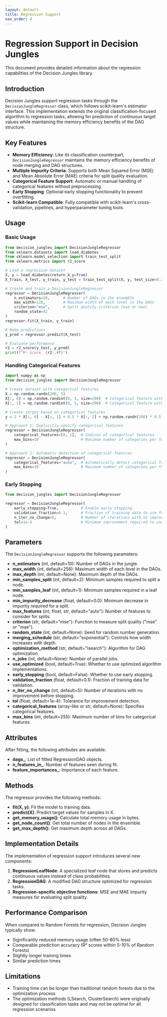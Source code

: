 ```yaml
---
layout: default
title: Regression Support
nav_order: 4
---
```


# Regression Support in Decision Jungles

This document provides detailed information about the regression capabilities of the Decision Jungles library.

## Introduction

Decision Jungles support regression tasks through the `DecisionJungleRegressor` class, which follows scikit-learn's estimator interface. This implementation extends the original classification-focused algorithm to regression tasks, allowing for prediction of continuous target values while maintaining the memory efficiency benefits of the DAG structure.

## Key Features

- **Memory Efficiency**: Like its classification counterpart, `DecisionJungleRegressor` maintains the memory efficiency benefits of node merging and DAG structures.
- **Multiple Impurity Criteria**: Supports both Mean Squared Error (MSE) and Mean Absolute Error (MAE) criteria for split quality evaluation.
- **Categorical Feature Support**: Automatic or manual handling of categorical features without preprocessing.
- **Early Stopping**: Optional early stopping functionality to prevent overfitting.
- **Scikit-learn Compatible**: Fully compatible with scikit-learn's cross-validation, pipelines, and hyperparameter tuning tools.

## Usage

### Basic Usage

```python
from decision_jungles import DecisionJungleRegressor
from sklearn.datasets import load_diabetes
from sklearn.model_selection import train_test_split
from sklearn.metrics import r2_score

# Load a regression dataset
X, y = load_diabetes(return_X_y=True)
X_train, X_test, y_train, y_test = train_test_split(X, y, test_size=0.2, random_state=42)

# Create and train a DecisionJungleRegressor
regressor = DecisionJungleRegressor(
    n_estimators=20,      # Number of DAGs in the ensemble
    max_width=128,        # Maximum width of each level in the DAGs
    criterion="mse",      # Split quality criterion (mse or mae)
    random_state=42
)
regressor.fit(X_train, y_train)

# Make predictions
y_pred = regressor.predict(X_test)

# Evaluate performance
r2 = r2_score(y_test, y_pred)
print(f"R² Score: {r2:.4f}")
```

### Handling Categorical Features

```python
import numpy as np
from decision_jungles import DecisionJungleRegressor

# Create dataset with categorical features
X = np.random.randn(200, 5)
X[:, 0] = np.random.randint(0, 3, size=200)  # Categorical feature with 3 values
X[:, 1] = np.random.randint(0, 5, size=200)  # Categorical feature with 5 values

# Create target based on categorical features
y = 2 * X[:, 0] - X[:, 1] + 0.5 * X[:, 2] + np.random.randn(200) * 0.5

# Approach 1: Explicitly specify categorical features
regressor = DecisionJungleRegressor(
    categorical_features=[0, 1],  # Indices of categorical features
    max_bins=10                   # Maximum number of categories per feature
)

# Approach 2: Automatic detection of categorical features
regressor = DecisionJungleRegressor(
    categorical_features="auto",  # Automatically detect categorical features
    max_bins=10                   # Maximum number of categories per feature
)
```

### Early Stopping

```python
from decision_jungles import DecisionJungleRegressor

regressor = DecisionJungleRegressor(
    early_stopping=True,          # Enable early stopping
    validation_fraction=0.1,      # Fraction of training data to use for validation
    n_iter_no_change=5,           # Number of iterations with no improvement to wait
    tol=1e-4                      # Minimum improvement required to continue
)
```

## Parameters

The `DecisionJungleRegressor` supports the following parameters:

- **n_estimators** (int, default=10): Number of DAGs in the jungle.
- **max_width** (int, default=256): Maximum width of each level in the DAGs.
- **max_depth** (int, default=None): Maximum depth of the DAGs.
- **min_samples_split** (int, default=2): Minimum samples required to split a node.
- **min_samples_leaf** (int, default=1): Minimum samples required in a leaf node.
- **min_impurity_decrease** (float, default=0.0): Minimum decrease in impurity required for a split.
- **max_features** (int, float, str, default="auto"): Number of features to consider for splits.
- **criterion** (str, default="mse"): Function to measure split quality ("mse" or "mae").
- **random_state** (int, default=None): Seed for random number generation.
- **merging_schedule** (str, default="exponential"): Controls how width increases with depth.
- **optimization_method** (str, default="lsearch"): Algorithm for DAG optimization.
- **n_jobs** (int, default=None): Number of parallel jobs.
- **use_optimized** (bool, default=True): Whether to use optimized algorithm implementations.
- **early_stopping** (bool, default=False): Whether to use early stopping.
- **validation_fraction** (float, default=0.1): Fraction of training data for validation.
- **n_iter_no_change** (int, default=5): Number of iterations with no improvement before stopping.
- **tol** (float, default=1e-4): Tolerance for improvement detection.
- **categorical_features** (array-like or str, default=None): Specifies categorical features.
- **max_bins** (int, default=255): Maximum number of bins for categorical features.

## Attributes

After fitting, the following attributes are available:

- **dags_**: List of fitted RegressionDAG objects.
- **n_features_in_**: Number of features seen during fit.
- **feature_importances_**: Importance of each feature.

## Methods

The regressor provides the following methods:

- **fit(X, y)**: Fit the model to training data.
- **predict(X)**: Predict target values for samples in X.
- **get_memory_usage()**: Calculate total memory usage in bytes.
- **get_node_count()**: Get total number of nodes in the ensemble.
- **get_max_depth()**: Get maximum depth across all DAGs.

## Implementation Details

The implementation of regression support introduces several new components:

1. **RegressionLeafNode**: A specialized leaf node that stores and predicts continuous values instead of class probabilities.
2. **RegressionDAG**: A modified DAG structure optimized for regression tasks.
3. **Regression-specific objective functions**: MSE and MAE impurity measures for evaluating split quality.

## Performance Comparison

When compared to Random Forests for regression, Decision Jungles typically show:

- Significantly reduced memory usage (often 50-80% less)
- Comparable prediction accuracy (R² scores within 5-10% of Random Forests)
- Slightly longer training times
- Similar prediction times

## Limitations

- Training time can be longer than traditional random forests due to the optimization process
- The optimization methods (LSearch, ClusterSearch) were originally designed for classification tasks and may not be optimal for all regression scenarios